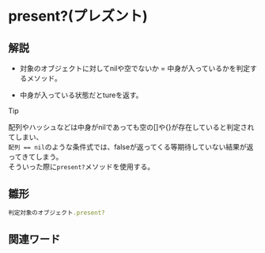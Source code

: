 # present?(プレズント)  
## 解説  
* 対象のオブジェクトに対してnilや空でないか = 中身が入っているかを判定するメソッド。    
  
* 中身が入っている状態だとtureを返す。
>[!TIP]
>配列やハッシュなどは中身がnilであっても空の[]や{}が存在していると判定されてしまい、  
>`配列 == nil`のような条件式では、falseが返ってくる等期待していない結果が返ってきてしまう。  
>そういった際に`present?`メソッドを使用する。  
## 雛形   
```ruby
判定対象のオブジェクト.present?
```
## 関連ワード  
